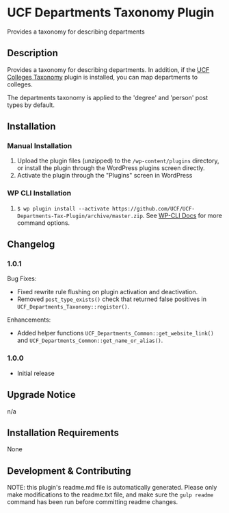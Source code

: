 # UCF Departments Taxonomy Plugin #

Provides a taxonomy for describing departments

## Description ##

Provides a taxonomy for describing departments. In addition, if the [UCF Colleges Taxonomy](https://github.com/UCF/UCF-Colleges-Tax-Plugin) plugin is installed, you can map departments to colleges.

The departments taxonomy is applied to the 'degree' and 'person' post types by default.


## Installation ##

### Manual Installation ###
1. Upload the plugin files (unzipped) to the `/wp-content/plugins` directory, or install the plugin through the WordPress plugins screen directly.
2. Activate the plugin through the "Plugins" screen in WordPress

### WP CLI Installation ###
1. `$ wp plugin install --activate https://github.com/UCF/UCF-Departments-Tax-Plugin/archive/master.zip`.  See [WP-CLI Docs](http://wp-cli.org/commands/plugin/install/) for more command options.


## Changelog ##

### 1.0.1 ###
Bug Fixes:
* Fixed rewrite rule flushing on plugin activation and deactivation.
* Removed `post_type_exists()` check that returned false positives in `UCF_Departments_Taxonomy::register()`.

Enhancements:
* Added helper functions `UCF_Departments_Common::get_website_link()` and `UCF_Departments_Common::get_name_or_alias()`.

### 1.0.0 ###
* Initial release


## Upgrade Notice ##

n/a


## Installation Requirements ##

None


## Development & Contributing ##

NOTE: this plugin's readme.md file is automatically generated.  Please only make modifications to the readme.txt file, and make sure the `gulp readme` command has been run before committing readme changes.
